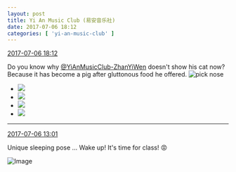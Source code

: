 ```yaml
---
layout: post
title: Yi An Music Club (易安音乐社)
date: 2017-07-06 18:12
categories: [ 'yi-an-music-club' ]
---
```


<div class="weibo-info">
  <a href="http://weibo.com/6094546964/Fb9nl6TsN">2017-07-06 18:12</a>
</div>

Do you know why [@YiAnMusicClub-ZhanYiWen](http://weibo.com/u/6108090526) doesn't show his cat now? Because it has become a pig after gluttonous food he offered. ![pick nose](http://img.t.sinajs.cn/t4/appstyle/expression/ext/normal/0b/wabi_org.gif)

<!-- more -->

<ul class="weibo-pic-list-2">
  <li class="weibo-pic">
    <a href="http://wx2.sinaimg.cn/mw690/006Es64Agy1fhabveuuqcj31zr2sab2a.jpg"><img src="http://wx2.sinaimg.cn/thumb150/006Es64Agy1fhabveuuqcj31zr2sab2a.jpg" /></a>
  </li>
  <li class="weibo-pic">
    <a href="http://wx1.sinaimg.cn/mw690/006Es64Agy1fhabvh9vvrj33402c0u0y.jpg"><img src="http://wx1.sinaimg.cn/thumb150/006Es64Agy1fhabvh9vvrj33402c0u0y.jpg" /></a>
  </li>
  <li class="weibo-pic">
    <a href="http://wx2.sinaimg.cn/mw690/006Es64Agy1fhabvatgxmj33402c0kjm.jpg"><img src="http://wx2.sinaimg.cn/thumb150/006Es64Agy1fhabvatgxmj33402c0kjm.jpg" /></a>
  </li>
  <li class="weibo-pic">
    <a href="http://wx2.sinaimg.cn/mw690/006Es64Agy1fhabvcg7u6j32ca2821ky.jpg"><img src="http://wx2.sinaimg.cn/thumb150/006Es64Agy1fhabvcg7u6j32ca2821ky.jpg" /></a>
  </li>
</ul>

---

<div class="weibo-info">
  <a href="http://weibo.com/6094546964/Fb7kZzbmL">2017-07-06 13:01</a>
</div>

Unique sleeping pose … Wake up! It's time for class! :rage:

![Image](http://wx3.sinaimg.cn/mw690/006Es64Agy1fha2vlk91mj32io1w0npd.jpg)
